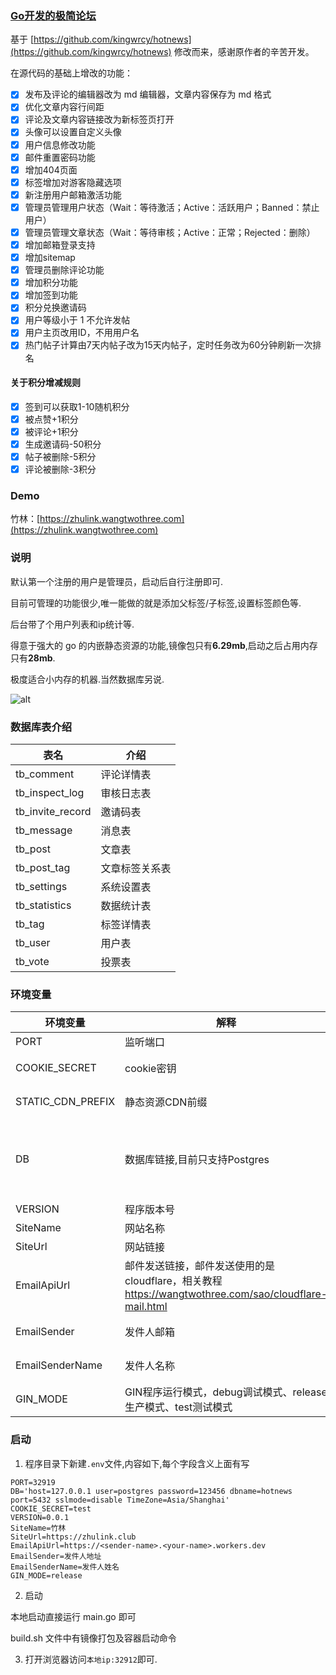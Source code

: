 ### [Go开发的极简论坛](https://github.com/TwoThreeWang/go_simple_forum)

基于 [https://github.com/kingwrcy/hotnews](https://github.com/kingwrcy/hotnews) 修改而来，感谢原作者的辛苦开发。

在源代码的基础上增改的功能：

- [x] 发布及评论的编辑器改为 md 编辑器，文章内容保存为 md 格式
- [x] 优化文章内容行间距
- [x] 评论及文章内容链接改为新标签页打开
- [x] 头像可以设置自定义头像
- [x] 用户信息修改功能
- [x] 邮件重置密码功能
- [x] 增加404页面
- [x] 标签增加对游客隐藏选项
- [x] 新注册用户邮箱激活功能
- [x] 管理员管理用户状态（Wait：等待激活；Active：活跃用户；Banned：禁止用户）
- [x] 管理员管理文章状态（Wait：等待审核；Active：正常；Rejected：删除）
- [x] 增加邮箱登录支持
- [x] 增加sitemap
- [x] 管理员删除评论功能
- [x] 增加积分功能
- [x] 增加签到功能
- [x] 积分兑换邀请码
- [x] 用户等级小于 1 不允许发帖
- [x] 用户主页改用ID，不用用户名
- [x] 热门帖子计算由7天内帖子改为15天内帖子，定时任务改为60分钟刷新一次排名

#### 关于积分增减规则

- [x] 签到可以获取1-10随机积分
- [x] 被点赞+1积分
- [x] 被评论+1积分
- [x] 生成邀请码-50积分
- [x] 帖子被删除-5积分
- [x] 评论被删除-3积分

### Demo

竹林：[https://zhulink.wangtwothree.com](https://zhulink.wangtwothree.com)

### 说明

默认第一个注册的用户是管理员，启动后自行注册即可.

目前可管理的功能很少,唯一能做的就是添加父标签/子标签,设置标签颜色等.

后台带了个用户列表和ip统计等.

得意于强大的 go 的内嵌静态资源的功能,镜像包只有**6.29mb**,启动之后占用内存只有**28mb**.

极度适合小内存的机器.当然数据库另说.

![alt](https://openai-75050.gzc.vod.tencent-cloud.com/openaiassets_5ba4ebcbd2030fee5ac43c38e41a0f41_2579861720144999302.png 'title')

### 数据库表介绍

| 表名                |  介绍     |
|-------------------|---------|
| tb_comment        | 评论详情表   |
| tb_inspect_log    | 审核日志表   |
| tb_invite_record  | 邀请码表    |
| tb_message        | 消息表     |
| tb_post           | 文章表     |
| tb_post_tag       | 文章标签关系表 |
| tb_settings       | 系统设置表   |
| tb_statistics     | 数据统计表   |
| tb_tag            | 标签详情表   |
| tb_user           | 用户表     |
| tb_vote           | 投票表     |

### 环境变量

| 环境变量              | 解释                                                                               | 示例                                                                                                             |
|-------------------|----------------------------------------------------------------------------------|----------------------------------------------------------------------------------------------------------------|
| PORT              | 监听端口                                                                             | 选填,默认32919                                                                                                     |
| COOKIE_SECRET     | cookie密钥                                                                         | 必填,如:UbnpjqcvDJ8mDCB                                                                                           |
| STATIC_CDN_PREFIX | 静态资源CDN前缀                                                                        | 选填,默认取使用本地静态文件                                                                                                 |
| DB                | 数据库链接,目前只支持Postgres                                                              | 必填,'host=localhost user=username password=password dbname=hn port=5432 sslmode=disable TimeZone=Asia/Shanghai' |
| VERSION           | 程序版本号                                                                            | 必填, 0.0.1                                                                                                      |
| SiteName          | 网站名称                                                                             | 必填, 竹林                                                                                                         |
| SiteUrl           | 网站链接                                                                             | 必填, https://zhulink.club                                                                                       |
| EmailApiUrl       | 邮件发送链接，邮件发送使用的是cloudflare，相关教程 https://wangtwothree.com/sao/cloudflare-mail.html | 必填（不填影响邮件发送功能，其他功能正常）, https://<sender-name>.<your-name>.workers.dev                                           |
| EmailSender       | 发件人邮箱                                                                            | 必填（不填影响邮件发送功能，其他功能正常）, 竹林                                                                                      |
| EmailSenderName   | 发件人名称                                                                            | 必填（不填影响邮件发送功能，其他功能正常）, 竹林                                                                                      |
| GIN_MODE          | GIN程序运行模式，debug调试模式、release生产模式、test测试模式                                         | 选填, release                                                                                                    |


### 启动

1. 程序目录下新建`.env`文件,内容如下,每个字段含义上面有写
```dotenv
PORT=32919
DB='host=127.0.0.1 user=postgres password=123456 dbname=hotnews port=5432 sslmode=disable TimeZone=Asia/Shanghai'
COOKIE_SECRET=test
VERSION=0.0.1
SiteName=竹林
SiteUrl=https://zhulink.club
EmailApiUrl=https://<sender-name>.<your-name>.workers.dev
EmailSender=发件人地址
EmailSenderName=发件人姓名
GIN_MODE=release
```

2. 启动

本地启动直接运行 main.go 即可

build.sh 文件中有镜像打包及容器启动命令

3. 打开浏览器访问`本地ip:32912`即可.
